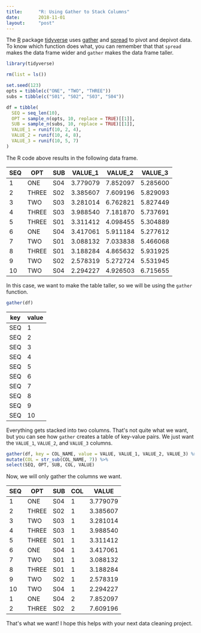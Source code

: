 ```yaml
---
title:      "R: Using Gather to Stack Columns"
date:       2018-11-01
layout:     "post"
---
```


The [R](https://www.r-project.org/) package [tidyverse](https://www.tidyverse.org/) uses [gather](https://tidyr.tidyverse.org/reference/gather.html) and [spread](https://tidyr.tidyverse.org/reference/spread.html) to pivot and depivot data. To know which function does what, you can remember that that `spread` makes the data frame wider and `gather` makes the data frame taller.

```r
library(tidyverse)

rm(list = ls())

set.seed(123)
opts = tibble(c("ONE", "TWO", "THREE"))
subs = tibble(c("S01", "S02", "S03", "S04"))

df = tibble(
  SEQ = seq_len(10),
  OPT = sample_n(opts, 10, replace = TRUE)[[1]],
  SUB = sample_n(subs, 10, replace = TRUE)[[1]],
  VALUE_1 = runif(10, 2, 4),
  VALUE_2 = runif(10, 4, 8),
  VALUE_3 = runif(10, 5, 7)
)
```

The R code above results in the following data frame.

| SEQ | OPT   | SUB | VALUE_1  | VALUE_2  | VALUE_3  |
|-----|-------|-----|----------|----------|----------|
| 1   | ONE   | S04 | 3.779079 | 7.852097 | 5.285600 |
| 2   | THREE | S02 | 3.385607 | 7.609196 | 5.829093 |
| 3   | TWO   | S03 | 3.281014 | 6.762821 | 5.827449 |
| 4   | THREE | S03 | 3.988540 | 7.181870 | 5.737691 |
| 5   | THREE | S01 | 3.311412 | 4.098455 | 5.304889 |
| 6   | ONE   | S04 | 3.417061 | 5.911184 | 5.277612 |
| 7   | TWO   | S01 | 3.088132 | 7.033838 | 5.466068 |
| 8   | THREE | S01 | 3.188284 | 4.865632 | 5.931925 |
| 9   | TWO   | S02 | 2.578319 | 5.272724 | 5.531945 |
| 10  | TWO   | S04 | 2.294227 | 4.926503 | 6.715655 |

In this case, we want to make the table taller, so we will be using the `gather` function.

```R
gather(df)
```

| key | value |
|-----|-------|
| SEQ | 1     |
| SEQ | 2     |
| SEQ | 3     |
| SEQ | 4     |
| SEQ | 5     |
| SEQ | 6     |
| SEQ | 7     |
| SEQ | 8     |
| SEQ | 9     |
| SEQ | 10    |

Everything gets stacked into two columns. That's not quite what we want, but you can see how `gather` creates a table of key-value pairs. We just want the `VALUE_1`, `VALUE_2`, and `VALUE_3` columns.

```R
gather(df, key = COL_NAME, value = VALUE, VALUE_1, VALUE_2, VALUE_3) %>%
mutate(COL = str_sub(COL_NAME, 7)) %>%
select(SEQ, OPT, SUB, COL, VALUE)
```

Now, we will only gather the columns we want.

| SEQ | OPT   | SUB | COL | VALUE    |
|-----|-------|-----|-----|----------|
| 1   | ONE   | S04 | 1   | 3.779079 |
| 2   | THREE | S02 | 1   | 3.385607 |
| 3   | TWO   | S03 | 1   | 3.281014 |
| 4   | THREE | S03 | 1   | 3.988540 |
| 5   | THREE | S01 | 1   | 3.311412 |
| 6   | ONE   | S04 | 1   | 3.417061 |
| 7   | TWO   | S01 | 1   | 3.088132 |
| 8   | THREE | S01 | 1   | 3.188284 |
| 9   | TWO   | S02 | 1   | 2.578319 |
| 10  | TWO   | S04 | 1   | 2.294227 |
| 1   | ONE   | S04 | 2   | 7.852097 |
| 2   | THREE | S02 | 2   | 7.609196 |

That's what we want! I hope this helps with your next data cleaning project.
 